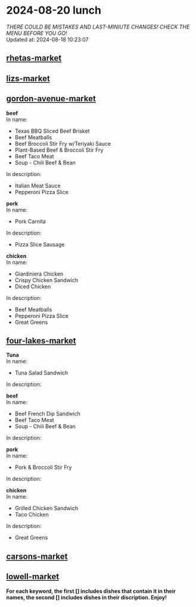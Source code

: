 # 2024-08-20 lunch  
*THERE COULD BE MISTAKES AND LAST-MINIUTE CHANGES! CHECK THE MENU BEFORE YOU GO!*  
Updated at: 2024-08-18 10:23:07  
## [rhetas-market](https://wisc-housingdining.nutrislice.com/menu/rhetas-market/lunch/2024-08-20)  
## [lizs-market](https://wisc-housingdining.nutrislice.com/menu/lizs-market/lunch/2024-08-20)  
## [gordon-avenue-market](https://wisc-housingdining.nutrislice.com/menu/gordon-avenue-market/lunch/2024-08-20)  
**beef**  
In name:   
 - Texas BBQ Sliced Beef Brisket  
 - Beef Meatballs  
 - Beef Broccoli Stir Fry w/Teriyaki Sauce  
 - Plant-Based Beef & Broccoli Stir Fry  
 - Beef Taco Meat  
 - Soup -  Chili Beef & Bean  
  
In description:   
 - Italian Meat Sauce  
 - Pepperoni Pizza Slice  
  
**pork**  
In name:   
 - Pork Carnita  
  
In description:   
 - Pizza Slice Sausage  
  
**chicken**  
In name:   
 - Giardiniera Chicken  
 - Crispy Chicken Sandwich  
 - Diced Chicken  
  
In description:   
 - Beef Meatballs  
 - Pepperoni Pizza Slice  
 - Great Greens  
  
## [four-lakes-market](https://wisc-housingdining.nutrislice.com/menu/four-lakes-market/lunch/2024-08-20)  
**Tuna**  
In name:   
 - Tuna Salad Sandwich  
  
In description:   
  
**beef**  
In name:   
 - Beef French Dip Sandwich  
 - Beef Taco Meat  
 - Soup -  Chili Beef & Bean  
  
In description:   
  
**pork**  
In name:   
 - Pork & Broccoli Stir Fry  
  
In description:   
  
**chicken**  
In name:   
 - Grilled Chicken Sandwich  
 - Taco Chicken  
  
In description:   
 - Great Greens  
  
## [carsons-market](https://wisc-housingdining.nutrislice.com/menu/carsons-market/lunch/2024-08-20)  
## [lowell-market](https://wisc-housingdining.nutrislice.com/menu/lowell-market/lunch/2024-08-20)  
  
**For each keyword, the first [] includes dishes that contain it in their names, the second [] includes dishes in their discription. Enjoy!**  
